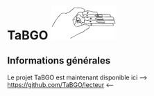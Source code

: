 # TaBGO <img src="https://github.com/TaBGO/lecteur/blob/main/documentation/images/tabgo.png" width=150 alt="TaBGO">

## Informations générales
Le projet TaBGO est maintenant disponible ici --> https://github.com/TaBGO/lecteur <--
